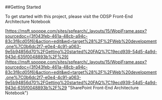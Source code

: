 ##Getting Started

To get started with this project, please visit the ODSP Front-End Architecture Notebook

[https://msft.spoppe.com/sites/spfearch/_layouts/15/WopiFrame.aspx?sourcedoc={3f043feb-461a-48cb-a94c-83c3f8cd05f6}&action=edit&wd=target%28%2F%2FWeb%20development.one%7C0b6dc2f7-e0e4-4c91-a063-9e5b94856d70%2FGetting%20started%20FAQ%7C19ecd939-54d5-4a9d-943d-635f0048893b%2F%29](https://msft.spoppe.com/sites/spfearch/_layouts/15/WopiFrame.aspx?sourcedoc={3f043feb-461a-48cb-a94c-83c3f8cd05f6}&action=edit&wd=target%28%2F%2FWeb%20development.one%7C0b6dc2f7-e0e4-4c91-a063-9e5b94856d70%2FGetting%20started%20FAQ%7C19ecd939-54d5-4a9d-943d-635f0048893b%2F%29 "SharePoint Front-End Architecture Notebook")
